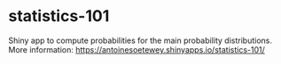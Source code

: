 # statistics-101
Shiny app to compute probabilities for the main probability distributions. More information: https://antoinesoetewey.shinyapps.io/statistics-101/
